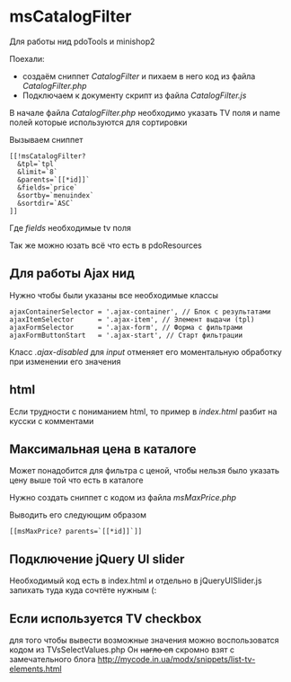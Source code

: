 # msCatalogFilter
Для работы нид pdoTools и minishop2

Поехали:

* создаём сниппет _CatalogFilter_ и пихаем в него код из файла _CatalogFilter.php_
* Подключаем к документу скрипт из файла _CatalogFilter.js_

В начале файла _CatalogFilter.php_ необходимо указать TV поля и name полей которые используются для сортировки

Вызываем сниппет
```
[[!msCatalogFilter?
  &tpl=`tpl`
  &limit=`8`
  &parents=`[[*id]]`
  &fields=`price`
  &sortby=`menuindex`
  &sortdir=`ASC`
]]
```
Где _fields_ необходимые tv поля

Так же можно юзать всё что есть в pdoResources

## Для работы Ajax нид
Нужно чтобы были указаны все необходимые классы
```
ajaxContainerSelector = '.ajax-container', // Блок с результатами
ajaxItemSelector      = '.ajax-item', // Элемент выдачи (tpl)
ajaxFormSelector      = '.ajax-form', // Форма с фильтрами
ajaxFormButtonStart   = '.ajax-start', // Старт фильтрации
```
Класс _.ajax-disabled_ для _input_ отменяет его моментальную обработку при изменении его значения

## html
Если трудности с пониманием html, то пример в _index.html_ разбит на кусски с комментами

## Максимальная цена в каталоге
Может понадобится для фильтра с ценой, чтобы нельзя было указать цену выше той что есть в каталоге

Нужно создать сниппет с кодом из файла _msMaxPrice.php_

Выводить его следующим образом

```
[[msMaxPrice? parents=`[[*id]]`]]
```

## Подключение jQuery UI slider
Необходимый код есть в index.html и отдельно в jQueryUISlider.js запихать туда куда сочтёте нужным (:

## Если используется TV checkbox

для того чтобы вывести возможные значения можно воспользоватся кодом из TVsSelectValues.php
Он <strike>нагло сп</strike> скромно взят с замечательного блога http://mycode.in.ua/modx/snippets/list-tv-elements.html

